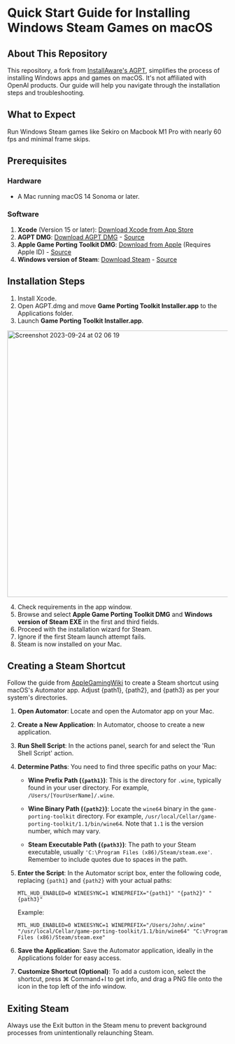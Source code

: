 # Quick Start Guide for Installing Windows Steam Games on macOS

## About This Repository
This repository, a fork from [InstallAware's AGPT](https://github.com/installaware/AGPT), simplifies the process of installing Windows apps and games on macOS. It's not affiliated with OpenAI products. Our guide will help you navigate through the installation steps and troubleshooting.

## What to Expect
Run Windows Steam games like Sekiro on Macbook M1 Pro with nearly 60 fps and minimal frame skips.

## Prerequisites

### Hardware
- A Mac running macOS 14 Sonoma or later.

### Software
1. **Xcode** (Version 15 or later): [Download Xcode from App Store](https://apps.apple.com/us/app/xcode/id497799835)
2. **AGPT DMG**: [Download AGPT DMG](www.installaware.com/iamp/agpt.dmg) - [Source](https://github.com/installaware/AGPT)
3. **Apple Game Porting Toolkit DMG**: [Download from Apple](https://developer.apple.com/download/all/?q=game%20porting%20toolkit) (Requires Apple ID) - [Source](https://developer.apple.com/videos/play/wwdc2023/10123/)
4. **Windows version of Steam**: [Download Steam](https://cdn.cloudflare.steamstatic.com/client/installer/SteamSetup.exe) - [Source](https://www.applegamingwiki.com/wiki/Game_Porting_Toolkit#:~:text=Steam%20%E2%80%A2-,Link,-Download%20the%20Windows)

## Installation Steps
1. Install Xcode.
2. Open AGPT.dmg and move **Game Porting Toolkit Installer.app** to the Applications folder.
3. Launch **Game Porting Toolkit Installer.app**.

<img width="609" alt="Screenshot 2023-09-24 at 02 06 19" src="https://github.com/installaware/AGPT/assets/24454000/780e4c57-d24f-43a9-885f-a2a6fe5cb5b7">

4. Check requirements in the app window.
5. Browse and select **Apple Game Porting Toolkit DMG** and **Windows version of Steam EXE** in the first and third fields.
6. Proceed with the installation wizard for Steam.
7. Ignore if the first Steam launch attempt fails.
8. Steam is now installed on your Mac.

## Creating a Steam Shortcut
Follow the guide from [AppleGamingWiki](https://www.applegamingwiki.com/wiki/Game_Porting_Toolkit#Shortcut) to create a Steam shortcut using macOS's Automator app. Adjust {path1}, {path2}, and {path3} as per your system's directories.


1. **Open Automator**: Locate and open the Automator app on your Mac.
2. **Create a New Application**: In Automator, choose to create a new application.
3. **Run Shell Script**: In the actions panel, search for and select the 'Run Shell Script' action.
4. **Determine Paths**: You need to find three specific paths on your Mac:

   - **Wine Prefix Path (`{path1}`)**: This is the directory for `.wine`, typically found in your user directory. For example, `/Users/[YourUserName]/.wine`.

   - **Wine Binary Path (`{path2}`)**: Locate the `wine64` binary in the `game-porting-toolkit` directory. For example, `/usr/local/Cellar/game-porting-toolkit/1.1/bin/wine64`. Note that `1.1` is the version number, which may vary.

   - **Steam Executable Path (`{path3}`)**: The path to your Steam executable, usually `'C:\Program Files (x86)/Steam/steam.exe'`. Remember to include quotes due to spaces in the path.

5. **Enter the Script**: In the Automator script box, enter the following code, replacing `{path1}` and `{path2}` with your actual paths:

   ```
   MTL_HUD_ENABLED=0 WINEESYNC=1 WINEPREFIX="{path1}" "{path2}" "{path3}"
   ```

   Example:

   ```
   MTL_HUD_ENABLED=0 WINEESYNC=1 WINEPREFIX="/Users/John/.wine" "/usr/local/Cellar/game-porting-toolkit/1.1/bin/wine64" "C:\Program Files (x86)/Steam/steam.exe"
   ```

6. **Save the Application**: Save the Automator application, ideally in the Applications folder for easy access.
7. **Customize Shortcut (Optional)**: To add a custom icon, select the shortcut, press ⌘ Command+I to get info, and drag a PNG file onto the icon in the top left of the info window.

## Exiting Steam
Always use the Exit button in the Steam menu to prevent background processes from unintentionally relaunching Steam.
